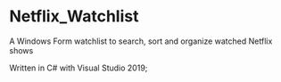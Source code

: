 # Netflix_Watchlist
A Windows Form watchlist to search, sort and organize watched Netflix shows

Written in C# with Visual Studio 2019;
